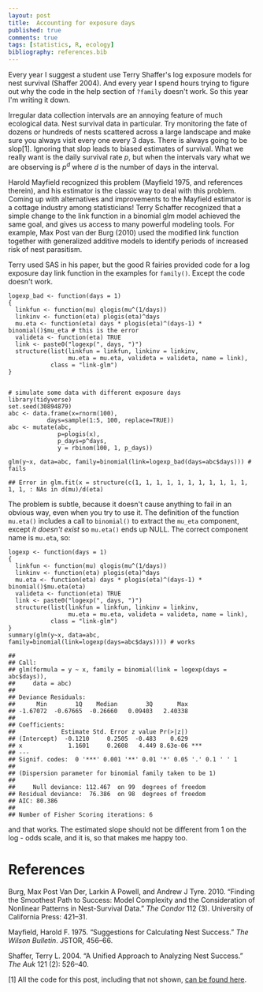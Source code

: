 ```yaml
--- 
layout: post 
title:  Accounting for exposure days 
published: true 
comments: true
tags: [statistics, R, ecology] 
bibliography: references.bib
---
```

Every year I suggest a student use Terry Shaffer's log exposure models
for nest survival (Shaffer 2004). And every year I spend hours trying to
figure out why the code in the help section of `?family` doesn't work.
So this year I'm writing it down.

Irregular data collection intervals are an annoying feature of much
ecological data. Nest survival data in particular. Try monitoring the
fate of dozens or hundreds of nests scattered across a large landscape
and make sure you always visit every one every 3 days. There is always
going to be slop[1]. Ignoring that slop leads to biased estimates of
survival. What we really want is the daily survival rate *p*, but when
the intervals vary what we are observing is *p*<sup>*d*</sup> where *d*
is the number of days in the interval.

Harold Mayfield recognized this problem (Mayfield 1975, and references
therein), and his estimator is the classic way to deal with this
problem. Coming up with alternatives and improvements to the Mayfield
estimator is a cottage industry among statisticians! Terry Schaffer
recognized that a simple change to the link function in a binomial glm
model achieved the same goal, and gives us access to many powerful
modeling tools. For example, Max Post van der Burg (2010) used the
modified link function together with generalized additive models to
identify periods of increased risk of nest parasitism.

Terry used SAS in his paper, but the good R fairies provided code for a
log exposure day link function in the examples for `family()`. Except
the code doesn't work.

    logexp_bad <- function(days = 1)
    {
      linkfun <- function(mu) qlogis(mu^(1/days))
      linkinv <- function(eta) plogis(eta)^days
      mu.eta <- function(eta) days * plogis(eta)^(days-1) * binomial()$mu_eta # this is the error
      valideta <- function(eta) TRUE
      link <- paste0("logexp(", days, ")")
      structure(list(linkfun = linkfun, linkinv = linkinv,
                     mu.eta = mu.eta, valideta = valideta, name = link),
                class = "link-glm")
    }


    # simulate some data with different exposure days
    library(tidyverse)
    set.seed(30894879)
    abc <- data.frame(x=rnorm(100),
               days=sample(1:5, 100, replace=TRUE))
    abc <- mutate(abc,
                  p=plogis(x),
                  p_days=p^days,
                  y = rbinom(100, 1, p_days))

    glm(y~x, data=abc, family=binomial(link=logexp_bad(days=abc$days))) # fails

    ## Error in glm.fit(x = structure(c(1, 1, 1, 1, 1, 1, 1, 1, 1, 1, 1, 1, 1, : NAs in d(mu)/d(eta)

The problem is subtle, because it doesn't cause anything to fail in an
obvious way, even when you try to use it. The definition of the function
`mu.eta()` includes a call to `binomial()` to extract the `mu_eta`
component, except *it doesn't exist* so `mu.eta()` ends up NULL. The
correct component name is `mu.eta`, so:

    logexp <- function(days = 1)
    {
      linkfun <- function(mu) qlogis(mu^(1/days))
      linkinv <- function(eta) plogis(eta)^days
      mu.eta <- function(eta) days * plogis(eta)^(days-1) * binomial()$mu.eta(eta)
      valideta <- function(eta) TRUE
      link <- paste0("logexp(", days, ")")
      structure(list(linkfun = linkfun, linkinv = linkinv,
                     mu.eta = mu.eta, valideta = valideta, name = link),
                class = "link-glm")
    }
    summary(glm(y~x, data=abc, family=binomial(link=logexp(days=abc$days)))) # works

    ## 
    ## Call:
    ## glm(formula = y ~ x, family = binomial(link = logexp(days = abc$days)), 
    ##     data = abc)
    ## 
    ## Deviance Residuals: 
    ##      Min        1Q    Median        3Q       Max  
    ## -1.67072  -0.67665  -0.26660   0.09403   2.40338  
    ## 
    ## Coefficients:
    ##             Estimate Std. Error z value Pr(>|z|)    
    ## (Intercept)  -0.1210     0.2505  -0.483    0.629    
    ## x             1.1601     0.2608   4.449 8.63e-06 ***
    ## ---
    ## Signif. codes:  0 '***' 0.001 '**' 0.01 '*' 0.05 '.' 0.1 ' ' 1
    ## 
    ## (Dispersion parameter for binomial family taken to be 1)
    ## 
    ##     Null deviance: 112.467  on 99  degrees of freedom
    ## Residual deviance:  76.386  on 98  degrees of freedom
    ## AIC: 80.386
    ## 
    ## Number of Fisher Scoring iterations: 6

and that works. The estimated slope should not be different from 1 on
the log - odds scale, and it is, so that makes me happy too.

References
==========

Burg, Max Post Van Der, Larkin A Powell, and Andrew J Tyre. 2010.
“Finding the Smoothest Path to Success: Model Complexity and the
Consideration of Nonlinear Patterns in Nest-Survival Data.” *The Condor*
112 (3). University of California Press: 421–31.

Mayfield, Harold F. 1975. “Suggestions for Calculating Nest Success.”
*The Wilson Bulletin*. JSTOR, 456–66.

Shaffer, Terry L. 2004. “A Unified Approach to Analyzing Nest Success.”
*The Auk* 121 (2): 526–40.

[1] All the code for this post, including that not shown, [can be found
here](https://github.com/atyre2/atyre2.github.io/raw/master/_drafts/custom_link.Rmd).
